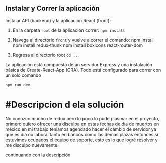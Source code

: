 ## Instalar y Correr la aplicación

Instalar API (backend) y la aplicacion React (front):

1. En la carpeta `root` de la aplicacion correr:
   `npm install`
2. Navega al directorio `front` y vuelve a correr el comando:
   npm install
   npm install redux-thunk
   npm install boxicons react-router-dom
   
3. Regresa al directorio root `cd ..`.

La aplicación está compuesta de un servidor Express y una instalación básica de Create-React-App (CRA). Todo está configurado para correr con un solo comando

`npm run dev`



# #Descripcion d ela solución
No conozco mucho de redux pero lo poco lo pude plasmar en el proyecto, primero quiero ofrecer una disculpa en estas fechas de día de muertos en méxico en mi trabajo 
teniamos agendado hacer el cambio de servidor ya que es día no laboral tanto en bancos como las demas plazas entonces si estuvimos ocupados el equipo de soporte, esto 
es lo que logré resolver y me disculpo nuevamente.

continuando con la descripción
